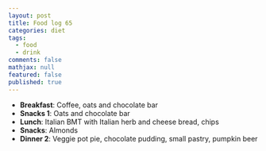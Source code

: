 ```yaml
---
layout: post
title: Food log 65
categories: diet
tags: 
  - food
  - drink
comments: false
mathjax: null
featured: false
published: true
---
```


* **Breakfast**: Coffee, oats and chocolate bar
* **Snacks 1**: Oats and chocolate bar
* **Lunch**: Italian BMT with Italian herb and cheese bread, chips
* **Snacks**: Almonds
* **Dinner 2**: Veggie pot pie, chocolate pudding, small pastry, pumpkin beer
